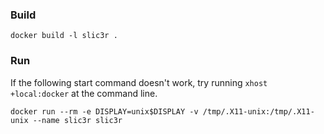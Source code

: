 ### Build

`docker build -l slic3r .`

### Run

If the following start command doesn't work, try running `xhost +local:docker` at the command line.

`docker run --rm -e DISPLAY=unix$DISPLAY -v /tmp/.X11-unix:/tmp/.X11-unix --name slic3r slic3r`
